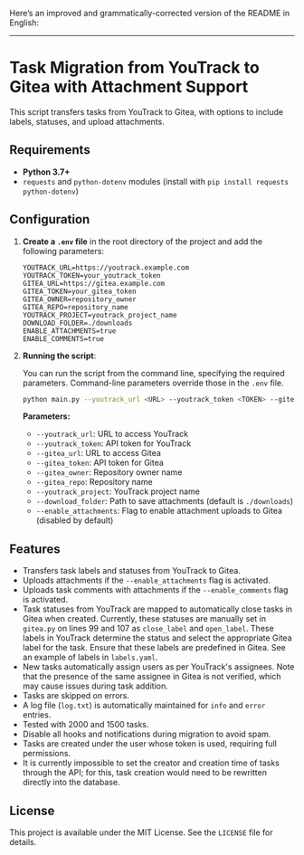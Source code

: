 Here’s an improved and grammatically-corrected version of the README in English:

---

# Task Migration from YouTrack to Gitea with Attachment Support

This script transfers tasks from YouTrack to Gitea, with options to include labels, statuses, and upload attachments.

## Requirements

- **Python 3.7+**
- `requests` and `python-dotenv` modules (install with `pip install requests python-dotenv`)

## Configuration

1. **Create a `.env` file** in the root directory of the project and add the following parameters:

    ```env
    YOUTRACK_URL=https://youtrack.example.com
    YOUTRACK_TOKEN=your_youtrack_token
    GITEA_URL=https://gitea.example.com
    GITEA_TOKEN=your_gitea_token
    GITEA_OWNER=repository_owner
    GITEA_REPO=repository_name
    YOUTRACK_PROJECT=youtrack_project_name
    DOWNLOAD_FOLDER=./downloads
    ENABLE_ATTACHMENTS=true
    ENABLE_COMMENTS=true
    ```

2. **Running the script**:

    You can run the script from the command line, specifying the required parameters. Command-line parameters override those in the `.env` file.

    ```bash
    python main.py --youtrack_url <URL> --youtrack_token <TOKEN> --gitea_url <URL> --gitea_token <TOKEN> --gitea_owner <OWNER> --gitea_repo <REPO> --youtrack_project <PROJECT> --enable_attachments --enable_comments
    ```

    **Parameters:**

    - `--youtrack_url`: URL to access YouTrack
    - `--youtrack_token`: API token for YouTrack
    - `--gitea_url`: URL to access Gitea
    - `--gitea_token`: API token for Gitea
    - `--gitea_owner`: Repository owner name
    - `--gitea_repo`: Repository name
    - `--youtrack_project`: YouTrack project name
    - `--download_folder`: Path to save attachments (default is `./downloads`)
    - `--enable_attachments`: Flag to enable attachment uploads to Gitea (disabled by default)

## Features

- Transfers task labels and statuses from YouTrack to Gitea.
- Uploads attachments if the `--enable_attachments` flag is activated.
- Uploads task comments with attachments if the `--enable_comments` flag is activated.
- Task statuses from YouTrack are mapped to automatically close tasks in Gitea when created. Currently, these statuses are manually set in `gitea.py` on lines 99 and 107 as `close_label` and `open_label`. These labels in YouTrack determine the status and select the appropriate Gitea label for the task. Ensure that these labels are predefined in Gitea. See an example of labels in `labels.yaml`.
- New tasks automatically assign users as per YouTrack's assignees. Note that the presence of the same assignee in Gitea is not verified, which may cause issues during task addition.
- Tasks are skipped on errors.
- A log file (`log.txt`) is automatically maintained for `info` and `error` entries.
- Tested with 2000 and 1500 tasks.
- Disable all hooks and notifications during migration to avoid spam.
- Tasks are created under the user whose token is used, requiring full permissions.
- It is currently impossible to set the creator and creation time of tasks through the API; for this, task creation would need to be rewritten directly into the database.

## License

This project is available under the MIT License. See the `LICENSE` file for details.
